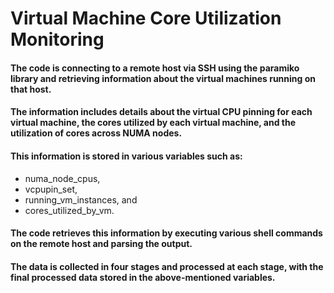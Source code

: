 # Virtual Machine Core Utilization Monitoring

#### The code is connecting to a remote host via SSH using the paramiko library and retrieving information about the virtual machines running on that host. 
#### The information includes details about the virtual CPU pinning for each virtual machine, the cores utilized by each virtual machine, and the utilization of cores across NUMA nodes. 
#### This information is stored in various variables such as:
- numa_node_cpus, 
- vcpupin_set, 
- running_vm_instances, and 
- cores_utilized_by_vm. 
#### The code retrieves this information by executing various shell commands on the remote host and parsing the output. 
#### The data is collected in four stages and processed at each stage, with the final processed data stored in the above-mentioned variables.
